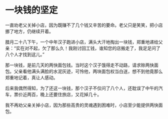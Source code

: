 # 一块钱的坚定

一直劝老父关掉小店，因为既赚不了几个钱又辛苦的要命。老父只是笑笑，把小店挪了地方，仍继续开着。 

 腊月二十八下午，一个中年汉子跑进小店，满头大汗地掏出一块钱，郑重地递给父亲：“实在对不起，欠了那么久！我刚讨回工钱，谁知您的店搬走了，我足足问了八个人才找到这儿。”  

 那一块钱，是前几天的两快面包钱。当时这个汉子饿得走不动路，请求赊两快面包。父亲看他满头满脸的水泥灰迹，可怜他，两块面包权当白送，想不到他竟那么郑重地记着，真让人感动。  

 后来我偶然得知，为了还这一块钱，那个汉子不仅问了八个人，还耽误了中午的汽车，票价近两百，晚上还要住旅店，又花掉几十。  

 我不再劝父亲关掉小店，因为那些高贵的灵魂遇到困难时，小店至少能提供两快面包。
  